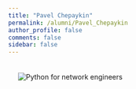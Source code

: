 ```yaml
---
title: "Pavel Chepaykin"
permalink: /alumni/Pavel_Chepaykin
author_profile: false
comments: false
sidebar: false
---
```


<div style="padding: 20px;">
  <img src="https://raw.githubusercontent.com/pyneng/pyneng.github.io/master/alumni/Pavel_Chepaykin.png" alt="Python for network engineers">
</div>

